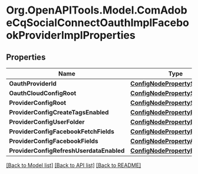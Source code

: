 # Org.OpenAPITools.Model.ComAdobeCqSocialConnectOauthImplFacebookProviderImplProperties
## Properties

Name | Type | Description | Notes
------------ | ------------- | ------------- | -------------
**OauthProviderId** | [**ConfigNodePropertyString**](ConfigNodePropertyString.md) |  | [optional] 
**OauthCloudConfigRoot** | [**ConfigNodePropertyString**](ConfigNodePropertyString.md) |  | [optional] 
**ProviderConfigRoot** | [**ConfigNodePropertyString**](ConfigNodePropertyString.md) |  | [optional] 
**ProviderConfigCreateTagsEnabled** | [**ConfigNodePropertyBoolean**](ConfigNodePropertyBoolean.md) |  | [optional] 
**ProviderConfigUserFolder** | [**ConfigNodePropertyDropDown**](ConfigNodePropertyDropDown.md) |  | [optional] 
**ProviderConfigFacebookFetchFields** | [**ConfigNodePropertyBoolean**](ConfigNodePropertyBoolean.md) |  | [optional] 
**ProviderConfigFacebookFields** | [**ConfigNodePropertyArray**](ConfigNodePropertyArray.md) |  | [optional] 
**ProviderConfigRefreshUserdataEnabled** | [**ConfigNodePropertyBoolean**](ConfigNodePropertyBoolean.md) |  | [optional] 

[[Back to Model list]](../README.md#documentation-for-models) [[Back to API list]](../README.md#documentation-for-api-endpoints) [[Back to README]](../README.md)

